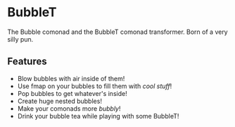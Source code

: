 # BubbleT

The Bubble comonad and the BubbleT comonad transformer. Born of a very silly pun.

## Features
  - Blow bubbles with air inside of them!
  - Use fmap on your bubbles to fill them with *cool stuff*!
  - Pop bubbles to get whatever's inside!
  - Create huge nested bubbles!
  - Make your comonads more *bubbly*!
  - Drink your bubble tea while playing with some BubbleT!

